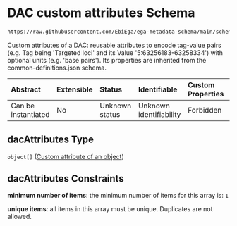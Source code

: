 # DAC custom attributes Schema

```txt
https://raw.githubusercontent.com/EbiEga/ega-metadata-schema/main/schemas/EGA.DAC.json#/properties/dacAttributes
```

Custom attributes of a DAC: reusable attributes to encode tag-value pairs (e.g. Tag being 'Targeted loci' and its Value '5:63256183-63258334') with optional units (e.g. 'base pairs'). Its properties are inherited from the common-definitions.json schema.

| Abstract            | Extensible | Status         | Identifiable            | Custom Properties | Additional Properties | Access Restrictions | Defined In                                                             |
| :------------------ | :--------- | :------------- | :---------------------- | :---------------- | :-------------------- | :------------------ | :--------------------------------------------------------------------- |
| Can be instantiated | No         | Unknown status | Unknown identifiability | Forbidden         | Forbidden             | none                | [EGA.DAC.json\*](../../../schemas/EGA.DAC.json "open original schema") |

## dacAttributes Type

`object[]` ([Custom attribute of an object](ega-4-defs-custom-attribute-of-an-object.md))

## dacAttributes Constraints

**minimum number of items**: the minimum number of items for this array is: `1`

**unique items**: all items in this array must be unique. Duplicates are not allowed.

